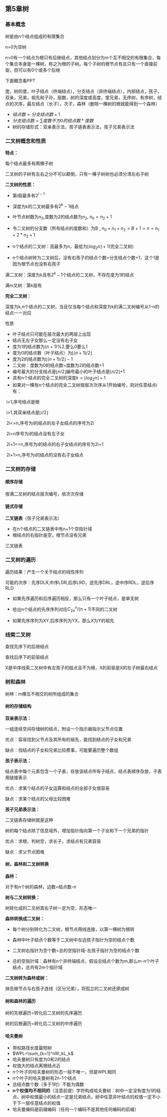 ## 第5章树

### 基本概念

树是由n个结点组成的有限集合

n=0为空树

n>0有一个结点为根只有后继结点，其他结点划分为m个互不相交的有限集合，每个集合本身是一棵树，称之为根的子树。每个子树的根节点有且只有一个直接前驱，但可以有0个或多个后继



下面概念看PPT

度，树的度，叶子结点（终端结点），分支结点（非终端结点），内部结点，孩子，双亲，兄弟，祖先和子孙，层数，树的深度或高度，堂兄弟，无序树，有序树，结点的次序，最左结点（长子），次子，森林（删除一棵树的根就能得到一个森林）



* $结点数=分支结点数+1$
* $分支结点数=\sum 度数不为0的结点数 * 度数$
* 树的存储形式：双亲表示法，孩子链表表示法，孩子兄弟表示法

### 二叉树概念和性质

**特点：**

每个结点最多有两棵子树

二叉树的子树有左右之分不可以颠倒，只有一棵子树树也必须分清左右子树



**二叉树的性质：**

* 第i层最多有$2^{i-1}$

* 深度为k的二叉树最多有$2^k-1$结点

* 叶节点树数为$n_0$,度数为2的结点数为$n_2$, $n_0=n_2+1$

* 令二叉树的分支数（所有结点的度数和）为B , $n_0+n_1+n_2=B+1=n=n_1+2*n_2+1$

* n个结点的二叉树：高最多为$n$，最低为$\lfloor log_2n \rfloor+1$(完全二叉树)

* n个结点树转为二叉树后，没有右孩子的结点个数=分支结点个数+1，这个1是因为根节点也没有右孩子

	





满二叉树：深度为k且有$2^k-1$个结点的二叉树，不存在度为1的结点

满m叉树：第k层有



**完全二叉树：**

深度为k,n个结点的二叉树，当且仅当每个结点和深度为k的满二叉树编号从1-n的结点一一对应

性质

* 叶子结点只可能在层次最大的两层上出现
* 结点无左子女那么一定没有右子女
* 度为1的结点数为$(n+1)\%2$,要么0要么1
* 度为0的结点数（叶子结点）为$\lfloor(n+1)/2\rfloor$
* 度为2的结点数为$\lfloor(n+1)/2\rfloor-1$
* 二叉树：度数为0的结点数=度数为2的结点数+1
* 编号最大的分支结点是$\lfloor n/2\rfloor$编号最小的叶子结点是$\lfloor n/2\rfloor$+1
* 具有n个结点的完全二叉树的深度$k=\lfloor log_2n\rfloor+1$
* 如果对一棵有n个结点的完全二叉树按层次次序从1开始编号，则对任意结点i有：

​		i=1,序号结点是根

​		i>1,其双亲结点是$\lfloor i/2 \rfloor$

​		2i<=n,序号为i的结点的左子女结点的序号为2i

​		2i>n序号为i的结点没有左子女

​		2i+1<=n,序号为i的结点的右子女结点的序号为2i+1

​		2i+1>n,序号为i的结点的没有右子女结点



### 二叉树的存储

#### 顺序存储

按满二叉树的结点层次编号，依次次存储

#### 链式存储

**二叉链表**（孩子兄弟表示法）

* 在n个结点的二叉链表中有n+1个空指针域
* 根结点的右指针是空，根节点没有兄弟





三叉链表

### 二叉树的遍历

遍历结果：产生一个关于结点的线性序列

可能的次序：先序DLR,中序LDR,后序LRD，逆先序DRL，逆中序RDL，逆后序RLD

* 如果先序遍历和后序遍历相反，那么只有一个叶子结点，是单支树

* 给出n个结点的先序序列对应$C_{2n}^n/(n+1)$不同的二叉树
* 如果先序序列为XY,后序序列为YX，那么X为Y的祖先



### 线索二叉树

查找先序下的后继结点

查找后序下的前驱结点

X是中序线索二叉树中有左孩子的结点且不为根，X的前驱是X的左子树最右结点

### 树和森林

树林：m棵互不相交的树所组成的集合

#### 树的存储结构

**双亲表示法：**

一组连续空间存储树的结点，附设一个指示器指示父节点位置

优点：容易找到父节点及其所有的祖先，能找到结点的子女和兄弟

缺点：找结点的子女和兄弟比较费事，可能要遍历整个数组

**孩子表示法：**

结点表中每个元素包含一个子表，存放该结点所有子结点，结点表顺序存放，子表用链接表示

优点：求某个结点的子女运算和结点的全部子女很容易

缺点：求某个结点的父母比较困难

**孩子兄弟表示法：**

二叉链表存储树就是这种

树的每个结点除了信息域外，增加指针指向第一个子女和下一个兄弟的指针

优点：求根，判树空，求长子，求结点有兄弟容易

缺点：求父节点困难

#### 树，森林和二叉树转换

**森林：**

对于有n个树的森林，边数=结点数-n



**树与二叉树转换：**

树转化成的二叉树其右子树一定为空，形态唯一



**森林转换成二叉树：**

* 每个树分别转化为二叉树，根节点用线连接，以第一棵树为根转

* 森林中叶子结点个数等于二叉树中左边孩子指针为空的结点个数

* 二叉树右指针为空个数=总的空指针域-左孩子指针为空的结点个数

* 总的空指针域：森林有n个非终端结点，假设总结点个数为m,那么m-n个叶子结点，总共有2m个指针域





**二叉树转为森林或树：**

抹去根节点与右孩子连线（区分兄弟），将孤立的二叉树还原成树

#### 树和森林的遍历

树的先根遍历=转化后二叉树的先序遍历

树的后根遍历=转化后二叉树的中序遍历

#### 哈夫曼树

* 带权路径长度最短树
* $WPL=\sum_{k=1}^nW_kL_k$
* 哈夫曼树只有度为0和2的结点
* 权值大的结点离根结点近
* n个叶子的哈夫曼树的形态一般不唯一，但是WPL相同
* n个叶子的哈夫曼树有2n-1个结点
* 总结点数个数（多于1时）不能为偶数
* **n个权值均不相同的**（注意前提）字符构成哈夫曼树：树中一定没有度为1的结点，树中权值最小的结点一定是兄弟结点，树中任意非叶结点的权值一定不小于下一层任意结点的权值
* 哈夫曼编码是前缀编码（任何一个编码不是其他任何编码的前缀）